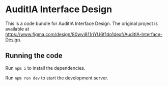 
  # AuditIA Interface Design

  This is a code bundle for AuditIA Interface Design. The original project is available at https://www.figma.com/design/80wvi811rjYU6f1do1dexf/AuditIA-Interface-Design.

  ## Running the code

  Run `npm i` to install the dependencies.

  Run `npm run dev` to start the development server.
  